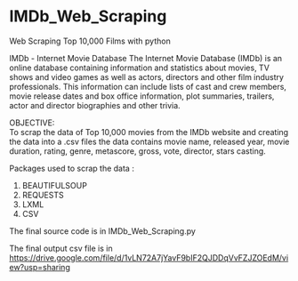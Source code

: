 # IMDb_Web_Scraping
Web Scraping Top 10,000 Films with python

IMDb - Internet Movie Database 
    The Internet Movie Database (IMDb) is an online database containing information and statistics about movies, TV shows and video games as well as actors, directors and other film industry professionals. This information can include lists of cast and crew members, movie release dates and box office information, plot summaries, trailers, actor and director biographies and other trivia.
    
OBJECTIVE:  
    To scrap the data of Top 10,000 movies from the IMDb website and creating the data into a .csv files the data contains movie name, released year, movie duration, rating, genre, metascore, gross, vote, director, stars casting.  

Packages used to scrap the data :
 1. BEAUTIFULSOUP
 2. REQUESTS
 3. LXML
 4. CSV
 
 The final source code is in IMDb_Web_Scraping.py
 
 The final output csv file is in https://drive.google.com/file/d/1vLN72A7jYavF9bIF2QJDDqVvFZJZOEdM/view?usp=sharing
 
 



